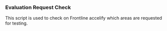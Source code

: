 <H3>Evaluation Request Check</H3> 

This script is used to check on Frontline accelify which areas are requested for testing. 


